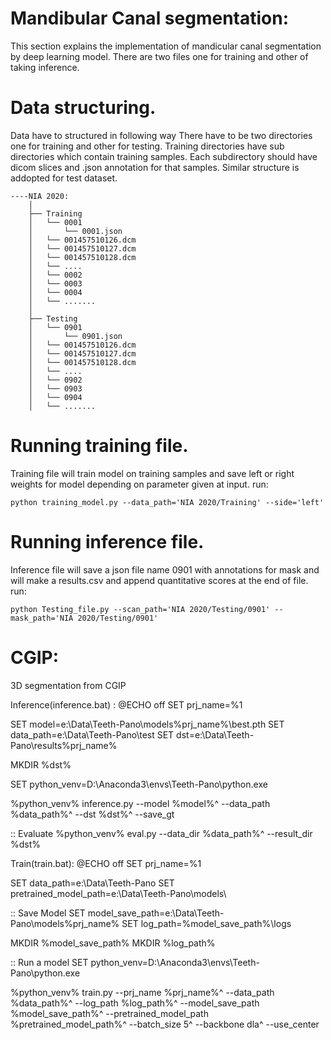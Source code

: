 # Mandibular Canal segmentation:
This section explains the implementation of mandicular canal segmentation by deep learning model. There are two files one for training and other of taking inference.

# Data structuring.
Data have to structured in following way There have to be two directories one for training and other for testing.
Training directories have sub directories which contain training samples.
Each subdirectory should have dicom slices and .json annotation for that samples.
Similar structure is addopted for test dataset.

```
----NIA 2020:
	│
	├── Training
	│   └── 0001
	│       └── 0001.json
	│	└── 001457510126.dcm
	│	└── 001457510127.dcm
	│	└── 001457510128.dcm
	│	└── ....
	│   └── 0002
	│   └── 0003
	│   └── 0004
	│   └── .......
	│
	├── Testing
	│   └── 0901
	│       └── 0901.json
	│	└── 001457510126.dcm
	│	└── 001457510127.dcm
	│	└── 001457510128.dcm
	│	└── ....
	│   └── 0902
	│   └── 0903
	│   └── 0904
	│   └── .......
```

# Running training file.
Training file will train model on training samples and save left or right weights for model depending on parameter given at input.
   run:
   ```shell
   python training_model.py --data_path='NIA 2020/Training' --side='left'
   ```

# Running inference file.
Inference file will save a json file name 0901 with annotations for mask and will make a results.csv and append quantitative scores at the end of file.
   run:
   ```shell
   python Testing_file.py --scan_path='NIA 2020/Testing/0901' --mask_path='NIA 2020/Testing/0901'
   ```

# CGIP:
3D segmentation from CGIP

Inference(inference.bat) : 
@ECHO off
SET prj_name=%1

SET model=e:\Data\Teeth-Pano\models\%prj_name%\best.pth
SET data_path=e:\Data\Teeth-Pano\test
SET dst=e:\Data\Teeth-Pano\results\%prj_name%

MKDIR %dst%

SET python_venv=D:\Anaconda3\envs\Teeth-Pano\python.exe

%python_venv% inference.py 	--model %model%^
							--data_path %data_path%^
							--dst %dst%^
							--save_gt
							
						
:: Evaluate
%python_venv% eval.py		--data_dir %data_path%^
							--result_dir %dst%
							
Train(train.bat):
@ECHO off
SET prj_name=%1

SET data_path=e:\Data\Teeth-Pano
SET pretrained_model_path=e:\Data\Teeth-Pano\models\

:: Save Model
SET model_save_path=e:\Data\Teeth-Pano\models\%prj_name%
SET log_path=%model_save_path%\logs

MKDIR %model_save_path%
MKDIR %log_path%


:: Run a model
SET python_venv=D:\Anaconda3\envs\Teeth-Pano\python.exe

%python_venv% train.py 	--prj_name %prj_name%^
                        --data_path %data_path%^
						--log_path %log_path%^
						--model_save_path %model_save_path%^
						--pretrained_model_path %pretrained_model_path%^
						--batch_size 5^
						--backbone dla^
						--use_center
						
						
